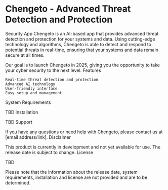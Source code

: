 # Chengeto - Advanced Threat Detection and Protection
Security App
Chengeto is an AI-based app that provides advanced threat detection and protection for your systems and data. Using cutting-edge technology and algorithms, Chengeto is able to detect and respond to potential threats in real-time, ensuring that your systems and data remain secure at all times.

Our goal is to launch Chengeto in 2025, giving you the opportunity to take your cyber security to the next level.
Features

    Real-time threat detection and protection
    Advanced AI technology
    User-friendly interface
    Easy setup and management

System Requirements

TBD
Installation

TBD
Support

If you have any questions or need help with Chengeto, please contact us at [email address/link].
Disclaimer

This product is currently in development and not yet available for use. The release date is subject to change.
License

TBD

Please note that the information about the release date, system requirements, installation and license are not provided and are to be determined.
